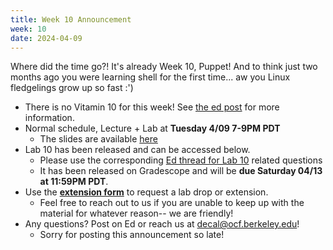 ```yaml
---
title: Week 10 Announcement
week: 10
date: 2024-04-09
---
```


Where did the time go?! It's already Week 10, Puppet! And to think just two months ago you were learning shell for the first time... aw you Linux fledgelings grow up so fast :')

- There is no Vitamin 10 for this week! See [the ed post](https://edstem.org/us/courses/54016/discussion/4731691) for more information.
- Normal schedule, Lecture + Lab at **Tuesday 4/09 7-9PM PDT**
	- The slides are available [here](https://docs.google.com/presentation/d/1cKYJh0hAFjGkcFURlHS8U8xoyakSI-LBrq6-WnyrgZI/edit?usp=sharing)
- Lab 10 has been released and can be accessed below.
	- Please use the corresponding [Ed thread for Lab 10](https://edstem.org/us/courses/54016/discussion/4726200) related questions
	- It has been released on Gradescope and will be **due Saturday 04/13 at 11:59PM PDT**.
- Use the **[extension form](https://forms.gle/GDDa5ixTnYQxG5zU9)** to request a lab drop or extension.
	- Feel free to reach out to us if you are unable to keep up with the material for whatever reason-- we are friendly!
- Any questions? Post on Ed or reach us at [decal@ocf.berkeley.edu](mailto:decal@ocf.berkeley.edu)!
    - Sorry for posting this announcement so late!
